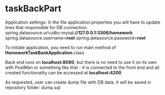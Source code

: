 # taskBackPart

Application settings:
  In the file application.properties you will have to update lines that responsible for DB connection:
    spring.datasource.url=jdbc:mysql:**//127.0.0.1:3306/homework**
    spring.datasource.username=**root**
    spring.datasource.password=**root**
    
   To initiate application, you need to run main method of **HomeworkTaskBankApplication**.class
   
   Back end runs on **localhost:8080**, but there is no need to use it on its own with PostMan or something like that - it is connected to the front end and all created functionality can be accessed at **localhost:4200**
   

  As requested, user can create dump file with DB data. It will be saved in repository folder: dump.sql
